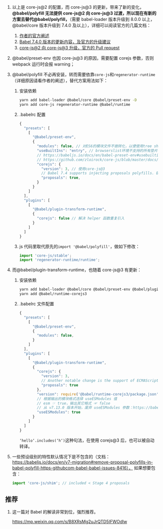 1. 以上是 core-js@2 的配置，而 core-js@3 的更新，带来了新的变化，**@babel/polyfill 无法提供 core-js@2 向 core-js@3 过渡，所以现在有新的方案去替代@babel/polyfill，**（需要 babel-loader 版本升级到 8.0.0 以上，@babel/core 版本升级到 7.4.0 及以上），详细可以阅读官方的几篇文档：

   1. [作者的官方阐述](https://github.com/zloirock/core-js/blob/master/docs/2019-03-19-core-js-3-babel-and-a-look-into-the-future.md)
   2. [Babel 7.4.0 版本的更新内容，及官方的升级建议](https://babeljs.io/blog/2019/03/19/7.4.0)
   3. [core-js@2 向 core-js@3 升级，官方的 Pull request](https://github.com/babel/babel/pull/7646)

2. @babel/preset-env 也因 core-js@3 的原因，需要配置 corejs 参数，否则 webpack 运行时会报 warning；

3. @babel/polyfill 不必再安装，转而需要依靠`core-js`和`regenerator-runtime`（详细原因请看作者的阐述），替代方案用法如下：

   1. 安装依赖

      ```sh
      yarn add babel-loader @babel/core @babel/preset-env -D
      yarn add core-js regenerator-runtime @babel/runtime
      ```

   2. .babelrc 配置

      ```js
      {
        "presets": [
          [
            "@babel/preset-env",
            {
              "modules": false, // 对ES6的模块文件不做转化，以便使用tree shaking、sideEffects等
              "useBuiltIns": "entry", // browserslist环境不支持的所有垫片都导入
              // https://babeljs.io/docs/en/babel-preset-env#usebuiltins
              // https://github.com/zloirock/core-js/blob/master/docs/2019-03-19-core-js-3-babel-and-a-look-into-the-future.md
              "corejs": {
                "version": 3, // 使用core-js@3
                // Babel 7.4 supports injecting proposals polyfills. By default, @babel/preset-env does not inject them, but you can opt-in using the proposals flag: corejs: { version: 3, proposals: true }.
                "proposals": true,
              }
            }
          ]
        ],
        "plugins": [
          [
            "@babel/plugin-transform-runtime",
            {
              "corejs": false // 解决 helper 函数重复引入
            }
          ]
        ]
      }
      ```

   3. js 代码里取代原先的`import '@babel/polyfill'`，做如下修改：

      ```js
      import 'core-js/stable';
      import 'regenerator-runtime/runtime';
      ```

4. 而@babel/plugin-transform-runtime，也随着 core-js@3 有更新：

   1. 安装依赖

      ```sh
      yarn add babel-loader @babel/core @babel/preset-env @babel/plugin-transform-runtime -D
      yarn add @babel/runtime-corejs3
      ```

   2. .babelrc 文件配置

      ```js
      {
        "presets": [
          [
            "@babel/preset-env",
            {
              "modules": false,
            }
          ]
        ],
        "plugins": [
          [
            "@babel/plugin-transform-runtime",
            {
              "corejs": {
                "version": 3,
                // Another notable change is the support of ECMAScript proposals. By default, @babel/plugin-transform-runtime does not inject polyfills for proposals and use entry points which do not include them but, exactly as you can do in @babel/preset-env, you can set the proposals flag to enable them: corejs: { version: 3, proposals: true }.
                "proposals": true
              },
              "version": require('@babel/runtime-corejs3/package.json').version,
              // 根据输出的模块格式选择 useESModules 值
              // esm ☞ true，输出其它格式 ☞ false
              // 从 v7.13.0 版本开始，废弃 useESModules 参数：https://babeljs.io/docs/en/babel-plugin-transform-runtime#useesmodules
              "useESModules": true
            }
          ]
        ]
      }
      ```

      `‘hello‘.includes(‘h‘)`这种句法，在使用 corejs@3 后，也可以被自动转译。

5. 一些预设级别的特性默认情况下是不包含的（文档：https://babeljs.io/docs/en/v7-migration#remove-proposal-polyfills-in-babel-polyfill-https-githubcom-babel-babel-issues-8416）， 如果想要包含：

   ```js
   import 'core-js/shim'; // included < Stage 4 proposals
   ```

## 推荐

1. 这一篇对 Babel 的解读非常到位，强烈推荐。

    https://mp.weixin.qq.com/s/B8XRsMg2uJrQTD5IFWOdlw
